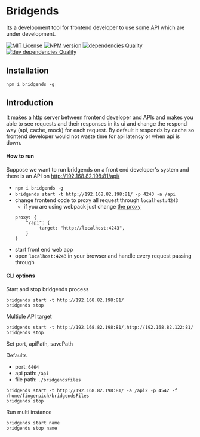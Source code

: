 # Bridgends
Its a development tool for frontend developer to use some API which are under development.

[![MIT License][license-image]][license-url]
[![NPM version][npm-version-image]][npm-url]
[![dependencies Quality][dependencies-quality]][dependencies-quality-url]
[![dev dependencies Quality][dev-dependencies-quality]][dev-dependencies-quality-url]


## Installation
```
npm i bridgends -g
```

## Introduction
It makes a http server between frontend developer and APIs
and makes you able to see requests and their responses in its ui
and change the respond way (api, cache, mock) for each request.
By default it responds by cache so frontend developer
would not waste time for api latency or when api is down.

#### How to run
Suppose we want to run bridgends on a front end developer's system and
there is an API on http://192.168.82.198:81/api/

 - `npm i bridgends -g`
 - `bridgends start -t http://192.168.82.198:81/ -p 4243 -a /api`
 - change frontend code to proxy all request through `localhost:4243`
   - if you are using webpack just change [the proxy](https://webpack.js.org/configuration/dev-server/#devserver-proxy)
   ```
   proxy: {
       "/api": {
            target: "http://localhost:4243",
       }
   }
   ```
 - start front end web app
 - open `localhost:4243` in your browser and handle every request passing through

#### CLI options

Start and stop bridgends process
```
bridgends start -t http://192.168.82.198:81/
bridgends stop
```

Multiple API target
```
bridgends start -t http://192.168.82.198:81/,http://192.168.82.122:81/
bridgends stop
```
Set port, apiPath, savePath

Defaults
 - port: `6464`
 - api path: `/api`
 - file path: `./bridgendsfiles`
```
bridgends start -t http://192.168.82.198:81/ -a /api2 -p 4542 -f /home/fingerpich/bridgendsFiles
bridgends stop
```

Run multi instance
```
bridgends start name
bridgends stop name
```

[license-image]: http://img.shields.io/badge/license-MIT-blue.svg?style=flat
[license-url]: LICENSE

[npm-url]: https://npmjs.org/package/bridgends
[npm-version-image]: http://img.shields.io/npm/v/bridgends.svg?style=flat

[dependencies-quality]: https://david-dm.org/fingerpich/bridgends.svg
[dependencies-quality-url]: https://david-dm.org/fingerpich/bridgends

[dev-dependencies-quality]: https://david-dm.org/fingerpich/bridgends/dev-status.svg
[dev-dependencies-quality-url]: https://david-dm.org/fingerpich/bridgends?type=dev